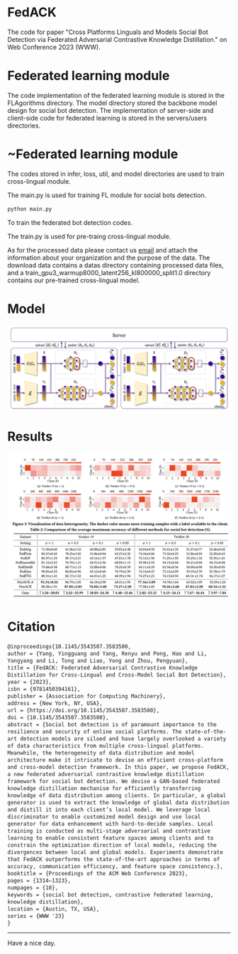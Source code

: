 # FedACK
The code for paper "Cross Platforms Linguals and Models Social Bot Detection via Federated Adversarial Contrastive Knowledge Distillation." on Web Conference 2023 (WWW).

# Federated learning module
The code implementation of the federated learning module is stored in the FLAgorithms directory.
The model directory stored the backbone model design for social bot detection.
The implementation of server-side and client-side code for federated learning is stored in the servers/users directories.

# ~Federated learning module
The codes stored in infer,  loss, util, and model directories are used to train cross-lingual module.

The main.py is used for training FL module for social bots detection.
```python
python main.py
```
To train the federated bot detection codes.

The train.py is used for pre-traing cross-lingual module.

As for the processed data please contact us [email](mailto:dao@mail.ustc.edu.cn) and attach the information about your organization and the purpose of the data. 
The download data contains a datas directory containing processed data files, and a train_gpu3_warmup8000_latent256_kl800000_split1.0 directory contains our pre-trained cross-lingual model.

# Model
![Model Structure](model.png)

# Results

![Main Results](result.png)

# Citation
```
@inproceedings{10.1145/3543507.3583500,
author = {Yang, Yingguang and Yang, Renyu and Peng, Hao and Li, Yangyang and Li, Tong and Liao, Yong and Zhou, Pengyuan},
title = {FedACK: Federated Adversarial Contrastive Knowledge Distillation for Cross-Lingual and Cross-Model Social Bot Detection},
year = {2023},
isbn = {9781450394161},
publisher = {Association for Computing Machinery},
address = {New York, NY, USA},
url = {https://doi.org/10.1145/3543507.3583500},
doi = {10.1145/3543507.3583500},
abstract = {Social bot detection is of paramount importance to the resilience and security of online social platforms. The state-of-the-art detection models are siloed and have largely overlooked a variety of data characteristics from multiple cross-lingual platforms. Meanwhile, the heterogeneity of data distribution and model architecture make it intricate to devise an efficient cross-platform and cross-model detection framework. In this paper, we propose FedACK, a new federated adversarial contrastive knowledge distillation framework for social bot detection. We devise a GAN-based federated knowledge distillation mechanism for efficiently transferring knowledge of data distribution among clients. In particular, a global generator is used to extract the knowledge of global data distribution and distill it into each client’s local model. We leverage local discriminator to enable customized model design and use local generator for data enhancement with hard-to-decide samples. Local training is conducted as multi-stage adversarial and contrastive learning to enable consistent feature spaces among clients and to constrain the optimization direction of local models, reducing the divergences between local and global models. Experiments demonstrate that FedACK outperforms the state-of-the-art approaches in terms of accuracy, communication efficiency, and feature space consistency.},
booktitle = {Proceedings of the ACM Web Conference 2023},
pages = {1314–1323},
numpages = {10},
keywords = {social bot detection, contrastive federated learning, knowledge distillation},
location = {Austin, TX, USA},
series = {WWW '23}
}
```

---

Have a nice day.
